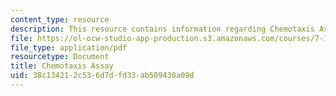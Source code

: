 ```yaml
---
content_type: resource
description: This resource contains information regarding Chemotaxis Assay.
file: https://ol-ocw-studio-app-production.s3.amazonaws.com/courses/7-15-experimental-molecular-genetics-spring-2015/38c134212c536d7dfd33ab509430a09d_MIT7_15S15_Chemotaxis_assay.pdf
file_type: application/pdf
resourcetype: Document
title: Chemotaxis Assay
uid: 38c13421-2c53-6d7d-fd33-ab509430a09d
---
```

